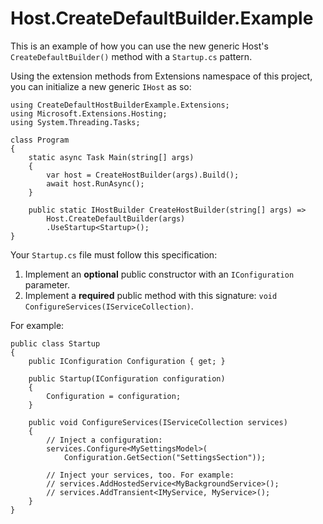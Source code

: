 
# Host.CreateDefaultBuilder.Example
This is an example of how you can use the new generic Host's `CreateDefaultBuilder()` method with a `Startup.cs` pattern.

Using the extension methods from Extensions namespace of this project, you can initialize a new generic `IHost` as so:

    using CreateDefaultHostBuilderExample.Extensions;
    using Microsoft.Extensions.Hosting;
    using System.Threading.Tasks;
    
    class Program
    {
    	static async Task Main(string[] args)
    	{
    		var host = CreateHostBuilder(args).Build();
    		await host.RunAsync();
    	}
    
    	public static IHostBuilder CreateHostBuilder(string[] args) =>
    		Host.CreateDefaultBuilder(args)
    		.UseStartup<Startup>();
    }

Your `Startup.cs` file must follow this specification:

 1. Implement an **optional** public constructor with an `IConfiguration` parameter.
 2. Implement a **required** public method with this signature: `void ConfigureServices(IServiceCollection)`.

For example:

	public class Startup
	{
		public IConfiguration Configuration { get; }

		public Startup(IConfiguration configuration)
		{
			Configuration = configuration;
		}

		public void ConfigureServices(IServiceCollection services)
		{
			// Inject a configuration:
			services.Configure<MySettingsModel>(
				Configuration.GetSection("SettingsSection"));

			// Inject your services, too. For example:
			// services.AddHostedService<MyBackgroundService>();
			// services.AddTransient<IMyService, MyService>();
		}
	}

